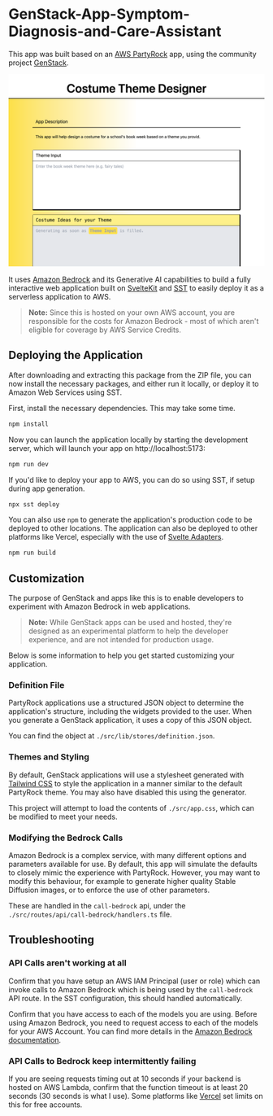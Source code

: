 # GenStack-App-Symptom-Diagnosis-and-Care-Assistant

This app was built based on an [AWS PartyRock](https://partyrock.aws/) app, using the community project [GenStack](https://genstack.ssennett.net/).

![Generic Sample App Screenshot](docs/screenshot-app.png)

It uses [Amazon Bedrock](https://aws.amazon.com/bedrock/) and its Generative AI capabilities to build a fully interactive web application built on [SvelteKit](https://kit.svelte.dev/) and [SST](https://sst.dev/) to easily deploy it as a serverless application to AWS.

> **Note:** Since this is hosted on your own AWS account, you are responsible for the costs for Amazon Bedrock - most of which aren't eligible for coverage by AWS Service Credits.

## Deploying the Application

After downloading and extracting this package from the ZIP file, you can now install the necessary packages, and either run it locally, or deploy it to Amazon Web Services using SST.

First, install the necessary dependencies. This may take some time.

```bash
npm install
```

Now you can launch the application locally by starting the development server, which will launch your app on http://localhost:5173:

```bash
npm run dev
```

If you'd like to deploy your app to AWS, you can do so using SST, if setup during app generation.

```bash
npx sst deploy
```

You can also use `npm` to generate the application's production code to be deployed to other locations. The application can also be deployed to other platforms like Vercel, especially with the use of [Svelte Adapters](https://kit.svelte.dev/docs/adapters).

```bash
npm run build
```

## Customization

The purpose of GenStack and apps like this is to enable developers to experiment with Amazon Bedrock in web applications.

> **Note:** While GenStack apps can be used and hosted, they're designed as an experimental platform to help the developer experience, and are not intended for production usage.

Below is some information to help you get started customizing your application.

### Definition File

PartyRock applications use a structured JSON object to determine the application's structure, including the widgets provided to the user. When you generate a GenStack application, it uses a copy of this JSON object.

You can find the object at `./src/lib/stores/definition.json`.

### Themes and Styling

By default, GenStack applications will use a stylesheet generated with [Tailwind CSS](https://tailwindcss.com/) to style the application in a manner similar to the default PartyRock theme. You may also have disabled this using the generator.

This project will attempt to load the contents of `./src/app.css`, which can be modified to meet your needs.

### Modifying the Bedrock Calls

Amazon Bedrock is a complex service, with many different options and parameters available for use. By default, this app will simulate the defaults to closely mimic the experience with PartyRock. However, you may want to modify this behaviour, for example to generate higher quality Stable Diffusion images, or to enforce the use of other parameters.

These are handled in the `call-bedrock` api, under the `./src/routes/api/call-bedrock/handlers.ts` file.

## Troubleshooting

### API Calls aren't working at all

Confirm that you have setup an AWS IAM Principal (user or role) which can invoke calls to Amazon Bedrock which is being used by the `call-bedrock` API route. In the SST configuration, this should handled automatically.

Confirm that you have access to each of the models you are using. Before using Amazon Bedrock, you need to request access to each of the models for your AWS Account. You can find more details in the [Amazon Bedrock documentation](https://docs.aws.amazon.com/bedrock/latest/userguide/model-access.html).

### API Calls to Bedrock keep intermittently failing

If you are seeing requests timing out at 10 seconds if your backend is hosted on AWS Lambda, confirm that the function timeout is at least 20 seconds (30 seconds is what I use). Some platforms like [Vercel](https://vercel.com/docs/functions/serverless-functions/runtimes#max-duration) set limits on this for free accounts.
